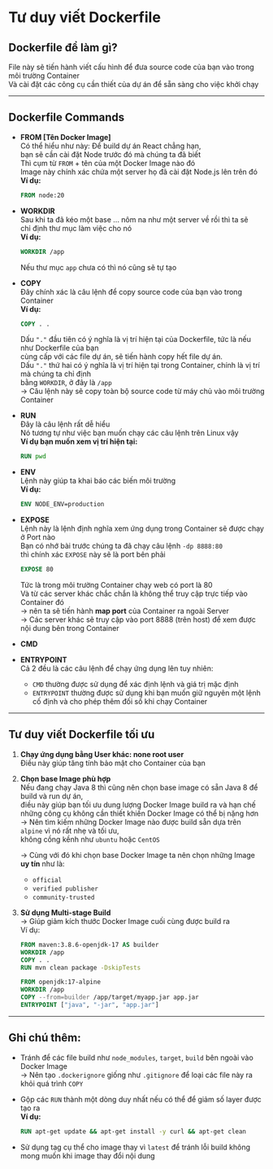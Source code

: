 # Tư duy viết Dockerfile

## Dockerfile để làm gì?

File này sẽ tiến hành viết cấu hình để đưa source code của bạn vào trong môi trường Container  
Và cài đặt các công cụ cần thiết của dự án để sẵn sàng cho việc khởi chạy

---

## Dockerfile Commands

-   **FROM [Tên Docker Image]**  
    Có thể hiểu như này: Để build dự án React chẳng hạn,  
    bạn sẽ cần cài đặt Node trước đó mà chúng ta đã biết  
    Thì cụm từ `FROM` + tên của một Docker Image nào đó  
    Image này chính xác chứa một server họ đã cài đặt Node.js lên trên đó  
    **Ví dụ:**

    ```dockerfile
    FROM node:20
    ```

-   **WORKDIR**  
    Sau khi ta đã kéo một base ... nôm na như một server về rồi thì ta sẽ  
    chỉ định thư mục làm việc cho nó  
    **Ví dụ:**

    ```dockerfile
    WORKDIR /app
    ```

    Nếu thư mục `app` chưa có thì nó cũng sẽ tự tạo

-   **COPY**  
    Đây chính xác là câu lệnh để copy source code của bạn vào trong Container  
    **Ví dụ:**

    ```dockerfile
    COPY . .
    ```

    Dấu `"."` đầu tiên có ý nghĩa là vị trí hiện tại của Dockerfile, tức là nếu như Dockerfile của bạn  
    cùng cấp với các file dự án, sẽ tiến hành copy hết file dự án.  
    Dấu `"."` thứ hai có ý nghĩa là vị trí hiện tại trong Container, chính là vị trí mà chúng ta chỉ định  
    bằng `WORKDIR`, ở đây là `/app`  
    → Câu lệnh này sẽ copy toàn bộ source code từ máy chủ vào môi trường Container

-   **RUN**  
    Đây là câu lệnh rất dễ hiểu  
    Nó tương tự như việc bạn muốn chạy các câu lệnh trên Linux vậy  
    **Ví dụ bạn muốn xem vị trí hiện tại:**

    ```dockerfile
    RUN pwd
    ```

-   **ENV**  
    Lệnh này giúp ta khai báo các biến môi trường  
    **Ví dụ:**

    ```dockerfile
    ENV NODE_ENV=production
    ```

-   **EXPOSE**  
    Lệnh này là lệnh định nghĩa xem ứng dụng trong Container sẽ được chạy ở Port nào  
    Bạn có nhớ bài trước chúng ta đã chạy câu lệnh `-dp 8888:80`  
    thì chính xác `EXPOSE` này sẽ là port bên phải

    ```dockerfile
    EXPOSE 80
    ```

    Tức là trong môi trường Container chạy web có port là 80  
    Và từ các server khác chắc chắn là không thể truy cập trực tiếp vào Container đó  
    → nên ta sẽ tiến hành **map port** của Container ra ngoài Server  
    → Các server khác sẽ truy cập vào port 8888 (trên host) để xem được nội dung bên trong Container

-   **CMD**
-   **ENTRYPOINT**  
    Cả 2 đều là các câu lệnh để chạy ứng dụng lên tuy nhiên:
    -   `CMD` thường được sử dụng để xác định lệnh và giá trị mặc định
    -   `ENTRYPOINT` thường được sử dụng khi bạn muốn giữ nguyên một lệnh cố định và cho phép thêm đối số khi chạy Container

---

## Tư duy viết Dockerfile tối ưu

1. **Chạy ứng dụng bằng User khác: none root user**  
   Điều này giúp tăng tính bảo mật cho Container của bạn

2. **Chọn base Image phù hợp**  
   Nếu đang chạy Java 8 thì cũng nên chọn base image có sẵn Java 8 để build và run dự án,  
   điều này giúp bạn tối ưu dung lượng Docker Image build ra và hạn chế những công cụ không cần thiết khiến Docker Image có thể bị nặng hơn  
   → Nên tìm kiếm những Docker Image nào được build sẵn dựa trên `alpine` vì nó rất nhẹ và tối ưu,  
   không cồng kềnh như `ubuntu` hoặc `CentOS`

    → Cùng với đó khi chọn base Docker Image ta nên chọn những Image **uy tín** như là:

    - `official`
    - `verified publisher`
    - `community-trusted`

3. **Sử dụng Multi-stage Build**  
   → Giúp giảm kích thước Docker Image cuối cùng được build ra  
   Ví dụ:

    ```dockerfile
    FROM maven:3.8.6-openjdk-17 AS builder
    WORKDIR /app
    COPY . .
    RUN mvn clean package -DskipTests

    FROM openjdk:17-alpine
    WORKDIR /app
    COPY --from=builder /app/target/myapp.jar app.jar
    ENTRYPOINT ["java", "-jar", "app.jar"]
    ```

---

## Ghi chú thêm:

-   Tránh để các file build như `node_modules`, `target`, `build` bên ngoài vào Docker Image  
    → Nên tạo `.dockerignore` giống như `.gitignore` để loại các file này ra khỏi quá trình `COPY`

-   Gộp các `RUN` thành một dòng duy nhất nếu có thể để giảm số layer được tạo ra  
    **Ví dụ:**

    ```dockerfile
    RUN apt-get update && apt-get install -y curl && apt-get clean
    ```

-   Sử dụng tag cụ thể cho image thay vì `latest` để tránh lỗi build không mong muốn khi image thay đổi nội dung
